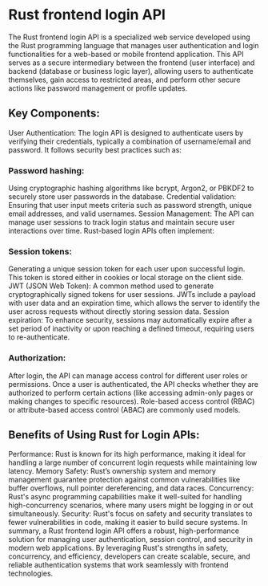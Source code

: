 # Rust frontend login API
The Rust frontend login API is a specialized web service developed using the Rust programming language that manages user authentication and login functionalities for a web-based or mobile frontend application. This API serves as a secure intermediary between the frontend (user interface) and backend (database or business logic layer), allowing users to authenticate themselves, gain access to restricted areas, and perform other secure actions like password management or profile updates.

## Key Components:
User Authentication: The login API is designed to authenticate users by verifying their credentials, typically a combination of username/email and password. It follows security best practices such as:

### Password hashing: 
Using cryptographic hashing algorithms like bcrypt, Argon2, or PBKDF2 to securely store user passwords in the database.
Credential validation: Ensuring that user input meets criteria such as password strength, unique email addresses, and valid usernames.
Session Management: The API can manage user sessions to track login status and maintain secure user interactions over time. Rust-based login APIs often implement:

### Session tokens: 
Generating a unique session token for each user upon successful login. This token is stored either in cookies or local storage on the client side.
JWT (JSON Web Token): A common method used to generate cryptographically signed tokens for user sessions. JWTs include a payload with user data and an expiration time, which allows the server to identify the user across requests without directly storing session data.
Session expiration: To enhance security, sessions may automatically expire after a set period of inactivity or upon reaching a defined timeout, requiring users to re-authenticate.

### Authorization: 
After login, the API can manage access control for different user roles or permissions. Once a user is authenticated, the API checks whether they are authorized to perform certain actions (like accessing admin-only pages or making changes to specific resources). Role-based access control (RBAC) or attribute-based access control (ABAC) are commonly used models.

## Benefits of Using Rust for Login APIs:
Performance: Rust is known for its high performance, making it ideal for handling a large number of concurrent login requests while maintaining low latency.
Memory Safety: Rust’s ownership system and memory management guarantee protection against common vulnerabilities like buffer overflows, null pointer dereferencing, and data races.
Concurrency: Rust's async programming capabilities make it well-suited for handling high-concurrency scenarios, where many users might be logging in or out simultaneously.
Security: Rust's focus on safety and security translates to fewer vulnerabilities in code, making it easier to build secure systems.
In summary, a Rust frontend login API offers a robust, high-performance solution for managing user authentication, session control, and security in modern web applications. By leveraging Rust's strengths in safety, concurrency, and efficiency, developers can create scalable, secure, and reliable authentication systems that work seamlessly with frontend technologies.
